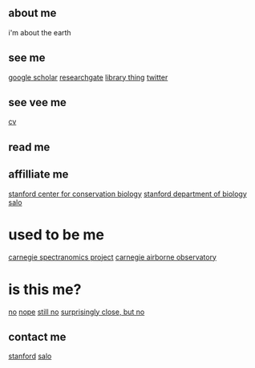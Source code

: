 ## about me
i'm about the earth

## see me
[google scholar](https://scholar.google.com/citations?user=LoGxS40AAAAJ&hl=en)
[researchgate](https://www.researchgate.net/profile/Christopher_Anderson22)
[library thing](http://www.librarything.com/catalog/anderzen)
[twitter](https://twitter.com/hypersketch)

## see vee me
[cv]()

## read me

## affilliate me
[stanford center for conservation biology](https://ccb.stanford.edu)
[stanford department of biology](https://biology.stanford.edu)
[salo](https://salo.ai)

# used to be me
[carnegie spectranomics project](https://spectranomics.carnegiescience.edu)
[carnegie airborne observatory](https://cao.carnegiescience.edu)

# is this me?
[no](https://en.wikipedia.org/wiki/Chris_Andersen)
[nope](https://en.wikipedia.org/wiki/Chris_Anderson_(writer))
[still no](https://en.wikipedia.org/wiki/Chris_Anderson_(entrepreneur))
[surprisingly close, but no](https://en.wikipedia.org/wiki/Christopher_B._Anderson)

## contact me
[stanford](mailto:cbanders@stanford.edu)
[salo](mailto:cba@salo.ai)
